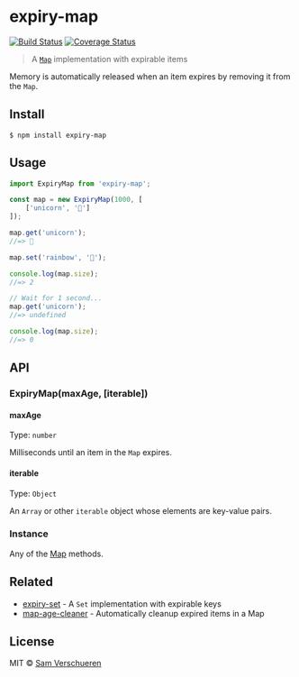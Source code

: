 # expiry-map

[![Build Status](https://travis-ci.org/SamVerschueren/expiry-map.svg?branch=master)](https://travis-ci.org/SamVerschueren/expiry-map) [![Coverage Status](https://codecov.io/gh/SamVerschueren/expiry-map/branch/master/graph/badge.svg)](https://codecov.io/gh/SamVerschueren/expiry-map)

> A [`Map`](https://developer.mozilla.org/en-US/docs/Web/JavaScript/Reference/Global_Objects/Map) implementation with expirable items

Memory is automatically released when an item expires by removing it from the `Map`.


## Install

```
$ npm install expiry-map
```


## Usage

```js
import ExpiryMap from 'expiry-map';

const map = new ExpiryMap(1000, [
	['unicorn', '🦄']
]);

map.get('unicorn');
//=> 🦄

map.set('rainbow', '🌈');

console.log(map.size);
//=> 2

// Wait for 1 second...
map.get('unicorn');
//=> undefined

console.log(map.size);
//=> 0
```


## API

### ExpiryMap(maxAge, [iterable])

#### maxAge

Type: `number`

Milliseconds until an item in the `Map` expires.

#### iterable

Type: `Object`

An `Array` or other `iterable` object whose elements are key-value pairs.

### Instance

Any of the [Map](https://developer.mozilla.org/en-US/docs/Web/JavaScript/Reference/Global_Objects/Map) methods.


## Related

- [expiry-set](https://github.com/SamVerschueren/expiry-set) - A `Set` implementation with expirable keys
- [map-age-cleaner](https://github.com/SamVerschueren/map-age-cleaner) - Automatically cleanup expired items in a Map


## License

MIT © [Sam Verschueren](https://github.com/SamVerschueren)
